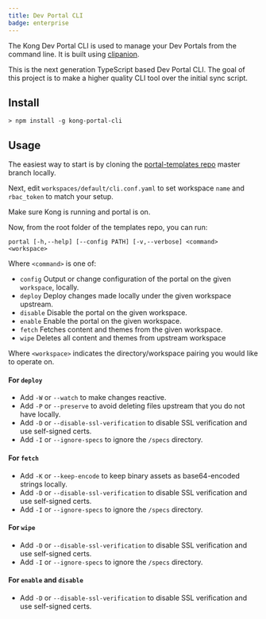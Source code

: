 ```yaml
---
title: Dev Portal CLI
badge: enterprise
---
```


The Kong Dev Portal CLI is used to manage your Dev Portals from the
command line. It is built using [clipanion][clipanion].

This is the next generation TypeScript based Dev Portal CLI. The goal of
this project is to make a higher quality CLI tool over the initial sync script.


## Install

```
> npm install -g kong-portal-cli
```

## Usage

The easiest way to start is by cloning the [portal-templates repo][templates]
master branch locally.

Next, edit `workspaces/default/cli.conf.yaml` to set workspace `name` and `rbac_token`
to match your setup.

Make sure Kong is running and portal is on.

Now, from the root folder of the templates repo, you can run:

```portal [-h,--help] [--config PATH] [-v,--verbose] <command> <workspace>```

Where `<command>` is one of:

* `config`   Output or change configuration of the portal on the given
`workspace`, locally.
* `deploy`   Deploy changes made locally under the given workspace upstream.
* `disable`  Disable the portal on the given workspace.
* `enable`   Enable the portal on the given workspace.
* `fetch`    Fetches content and themes from the given workspace.
* `wipe`     Deletes all content and themes from upstream workspace

Where `<workspace>` indicates the directory/workspace pairing you would like to operate on.

#### For `deploy`
- Add `-W` or `--watch` to make changes reactive.
- Add `-P` or `--preserve` to avoid deleting files upstream that you do not have locally.
- Add `-D` or `--disable-ssl-verification` to disable SSL verification and use self-signed certs.
- Add `-I` or `--ignore-specs` to ignore the `/specs` directory.

#### For `fetch`
- Add `-K` or `--keep-encode` to keep binary assets as base64-encoded strings locally.
- Add `-D` or `--disable-ssl-verification` to disable SSL verification and use self-signed certs.
- Add `-I` or `--ignore-specs` to ignore the `/specs` directory.

#### For `wipe`
- Add `-D` or `--disable-ssl-verification` to disable SSL verification and use self-signed certs.
- Add `-I` or `--ignore-specs` to ignore the `/specs` directory.

#### For `enable` and `disable`
- Add `-D` or `--disable-ssl-verification` to disable SSL verification and use self-signed certs.


[clipanion]: https://github.com/arcanis/clipanion
[sync-script]: https://github.com/Kong/kong-portal-templates/blob/81382f2c7887cf57bb040a6af5ca716b83cc74f3/bin/sync.js
[cli-support]: https://github.com/Kong/kong-portal-cli/issues/new
[cli-license]: https://github.com/Kong/kong-portal-cli/blob/master/LICENSE
[cli-contributors]: (https://github.com/Kong/kong-portal-cli/contributors)
[kong-support]: https://support.konghq.com/support/s/
[templates]: https://github.com/Kong/kong-portal-templates
